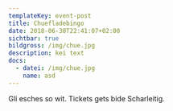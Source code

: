 ```yaml
---
templateKey: event-post
title: Chuefladebingo
date: 2018-06-30T22:41:07+02:00
sichtbar: true
bildgross: /img/chue.jpg
description: kei text
docs:
  - datei: /img/chue.jpg
    name: asd
---
```

Gli esches so wit. Tickets gets bide Scharleitig.
